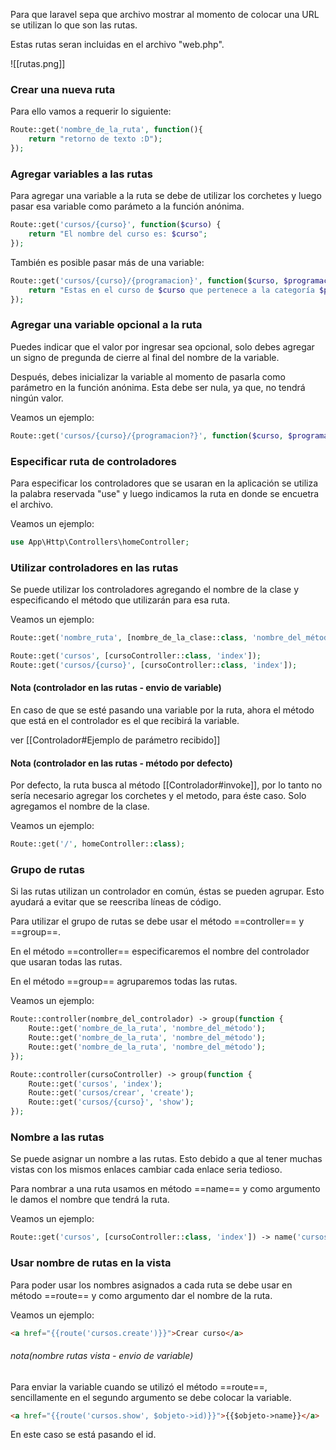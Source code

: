 Para que laravel sepa que archivo mostrar al momento de colocar una URL se utilizan lo que son las rutas.

Estas rutas seran incluidas en el archivo "web.php".

![[rutas.png]]

### Crear una nueva ruta

Para ello vamos a requerir lo siguiente:
```PHP
Route::get('nombre_de_la_ruta', function(){
	return "retorno de texto :D");
});
```
### Agregar variables a las rutas

Para agregar una variable a la ruta se debe de utilizar los corchetes y luego pasar esa variable como parámeto a la función anónima.
```PHP
Route::get('cursos/{curso}', function($curso) {
	return "El nombre del curso es: $curso";
});
```
También es posible pasar más de una variable:
```PHP
Route::get('cursos/{curso}/{programacion}', function($curso, $programacion)) {
	return "Estas en el curso de $curso que pertenece a la categoría $programacion";
});
```
### Agregar una variable opcional a la ruta

Puedes indicar que el valor por ingresar sea opcional, solo debes agregar un signo de pregunda de cierre al final del nombre de la variable.

Después, debes inicializar la variable al momento de pasarla como parámetro en la función anónima. Esta debe ser nula, ya que, no tendrá ningún valor.

Veamos un ejemplo:
```PHP
Route::get('cursos/{curso}/{programacion?}', function($curso, $programacion = null))
```
### Especificar ruta de controladores
Para especificar los controladores que se usaran en la aplicación se utiliza la palabra reservada "use" y luego indicamos la ruta en donde se encuetra el archivo.

Veamos un ejemplo:
```PHP
use App\Http\Controllers\homeController;
```
### Utilizar controladores en las rutas
Se puede utilizar los controladores agregando el nombre de la clase y especificando el método que utilizarán para esa ruta.

Veamos un ejemplo:
```PHP
Route::get('nombre_ruta', [nombre_de_la_clase::class, 'nombre_del_método']);
```
```PHP
Route::get('cursos', [cursoController::class, 'index']);
Route::get('cursos/{curso}', [cursoController::class, 'index']);
```
#### Nota (controlador en las rutas - envio de variable)
En caso de que se esté pasando una variable por la ruta, ahora el método que está en el controlador es el que recibirá la variable.

ver [[Controlador#Ejemplo de parámetro recibido]]

#### Nota (controlador en las rutas - método por defecto)
Por defecto, la ruta busca al método [[Controlador#invoke]], por lo tanto no sería necesario agregar los corchetes y el metodo, para éste caso. Solo agregamos el nombre de la clase.

Veamos un ejemplo:
```PHP
Route::get('/', homeController::class);
```
### Grupo de rutas
Si las rutas utilizan un controlador en común, éstas se pueden agrupar. Esto ayudará a evitar que se reescriba líneas de código.

Para utilizar el grupo de rutas se debe usar el método ==controller== y ==group==. 

En el método ==controller== especificaremos el nombre del controlador que usaran todas las rutas.

En el método ==group== agruparemos todas las rutas.

Veamos un ejemplo:

```PHP
Route::controller(nombre_del_controlador) -> group(function {
	Route::get('nombre_de_la_ruta', 'nombre_del_método');
	Route::get('nombre_de_la_ruta', 'nombre_del_método');
	Route::get('nombre_de_la_ruta', 'nombre_del_método');
});
```
```PHP
Route::controller(cursoController) -> group(function {
	Route::get('cursos', 'index');
	Route::get('cursos/crear', 'create');
	Route::get('cursos/{curso}', 'show');
});
```
### Nombre a las rutas
Se puede asignar un nombre a las rutas. Esto debido a que al tener muchas vistas con los mismos enlaces cambiar cada enlace seria tedioso.

Para nombrar a una ruta usamos en método ==name== y como argumento le damos el nombre que tendrá la ruta.

Veamos un ejemplo:
```PHP
Route::get('cursos', [cursoController::class, 'index']) -> name('cursos.index');
```
### Usar nombre de rutas en la vista
Para poder usar los nombres asignados a cada ruta se debe usar en método ==route== y como argumento dar el nombre de la ruta.

Veamos un ejemplo:
```HTML
<a href="{{route('cursos.create')}}">Crear curso</a>
```
###### nota(nombre rutas vista - envio de variable)
Para enviar la variable cuando se utilizó el método ==route==, sencillamente en el segundo argumento se debe colocar la variable.
```HTML
<a href="{{route('cursos.show', $objeto->id)}}">{{$objeto->name}}</a>
```
En este caso se está pasando el id.